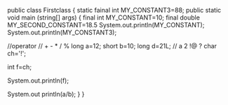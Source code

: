 public class Firstclass {
static fainal int MY_CONSTANT3=88;
public static void main (string[] args) {
final int MY_CONSTANT=10;
final double MY_SECOND_CONSTANT=18.5
System.out.println(MY_CONSTANT);
System.out.println(MY_CONSTANT3);

//operator
// + - * / % 
long a=12;
short b=10;
long d=21L;
// a 2 !@ ?
char ch='!';

int f=ch;

System.out.println(f);


System.out println(a/b);
}
}

